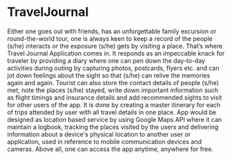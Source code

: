 # TravelJournal
Either one goes out with friends, has an unforgettable family excursion or round-the-world tour, one is always keen to keep a record of the people (s/he) interacts or the exposure (s/he) gets by visiting a place. That’s where Travel Journal Application comes in. It responds as an impeccable knack for traveler by providing a diary where one can pen down the day-to-day activities during outing by capturing photos, postcards, flyers etc. and can jot down feelings about the sight so that (s/he) can relive the memories again and again. Tourist can also store the contact details of people (s/he) met, note the places (s/he) stayed, write down important information such as flight timings and insurance details and add recommended sights to visit for other users of the app. It is done by creating a master itinerary for each of trips attended by user with all travel details in one place. App would be designed as location based service by using Google Maps API where it can maintain a logbook, tracking the places visited by the users and delivering information about a device's physical location to another user or application, used in reference to mobile communication devices and cameras. Above all, one can access the app anytime, anywhere for free.  
